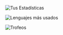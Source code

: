 ![Tus Estadísticas](https://github-readme-stats.vercel.app/api?username=federkone&show_icons=true&hide_border=false&theme=monokai)


![Lenguajes más usados](https://github-readme-stats.vercel.app/api/top-langs/?username=federkone&layout=compact&theme=monokai)

![Trofeos](https://github-profile-trophy.vercel.app/api?username=federkone&theme=monokai&column=2&row=1)
